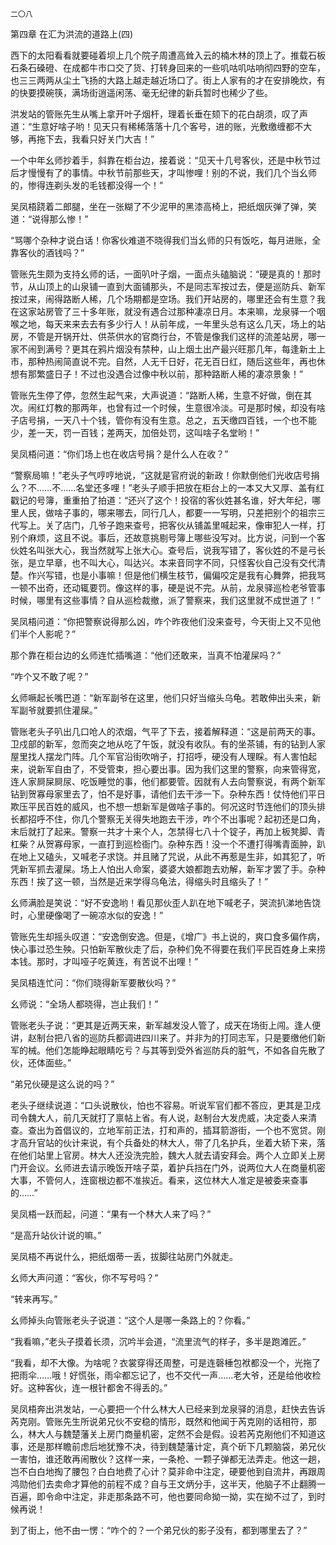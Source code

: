     二〇八 

   第四章 在汇为洪流的道路上(四)

   西下的太阳看看就要碰着坝上几个院子周遭高耸入云的楠木林的顶上了。推载石板石条石磉磴、在成都牛市口交了货、打转身回来的一些叽咕叽咕响彻四野的空车，也三三两两从尘土飞扬的大路上越走越近场口了。街上人家有的才在安排晚炊，有的快要摸碗筷，满场街逍遥闲荡、毫无纪律的新兵暂时也稀少了些。

   洪发站的管账先生从嘴上拿开叶子烟杆，理着长垂在颏下的花白胡须，叹了声道：“生意好啥子哟！见天只有稀稀落落十几个客号，进的账，光敷缴缠都不大够，再拖下去，我看只好关门大吉！”

   一个中年幺师抄着手，斜靠在柜台边，接着说：“见天十几号客伙，还是中秋节过后才慢慢有了的事情。中秋节前那些天，才叫惨哩！别的不说，我们几个当幺师的，惨得连剃头发的毛钱都没得一个！”

   吴凤梧跷着二郎腿，坐在一张糊了不少泥甲的黑漆高椅上，把纸烟灰弹了弹，笑道：“说得那么惨！”

   “骂哪个杂种才说白话！你客伙难道不晓得我们当幺师的只有饭吃，每月进账，全靠客伙的酒钱吗？”

   管账先生颇为支持幺师的话，一面叭叶子烟，一面点头磕脑说：“硬是真的！那时节，从山顶上的山泉铺一直到大面铺那头，不是同志军按过去，便是巡防兵、新军按过来，闹得路断人稀，几个场期都是空场。我们开站房的，哪里还会有生意？我在这家站房管了三十多年账，就没有遇合过那种凄凉日月。本来嘛，龙泉驿一个咽喉之地，每天来来去去有多少行人！从前年成，一年里头总有这么几天，场上的站房，不管是开锅开灶、供茶供水的官商行台，不管是像我们这样的流差站房，哪一家不闹到满号？更其在鸦片烟没有禁种，山上烟土出产最兴旺那几年，每逢新土上市，那种热闹简直说不完。自然，人无千日好，花无百日红，随后这些年，再也休想有那繁盛日子！不过也没遇合过像中秋以前，那种路断人稀的凄凉景象！”

   管账先生停了停，忽然生起气来，大声说道：“路断人稀，生意不好做，倒在其次。闹红灯教的那两年，也曾有过一个时候，生意很冷淡。可是那时候，却没有啥子店号捐，一天八十个钱，管你有没有生意。总之，五天缴四百钱，一个也不能少，差一天，罚一百钱；差两天，加倍处罚，这叫啥子名堂哟！”

   吴凤梧问道：“你们场上也在收店号捐？是什么人在收？”

   “警察局嘛！”老头子气哼哼地说，“这就是官府说的新政！你默倒他们光收店号捐么？不……不……名堂还多哩！”老头子顺手把放在柜台上的一本又大又厚、盖有红戳记的号簿，重重拍了拍道：“还兴了这个！投宿的客伙姓甚名谁，好大年纪，哪里人民，做啥子事的，哪来哪去，同行几人，都要一一写明，只差把别个的祖宗三代写上。关了店门，几爷子跑来查号，把客伙从铺盖里喊起来，像审犯人一样，打别个麻烦，这且不说。事后，还故意挑剔号簿上哪些没写对。比方说，问到一个客伙姓名叫张大心，我当然就写上张大心。查号后，说我写错了，客伙姓的不是弓长张，是立早章，也不叫大心，叫达兴。本来音同字不同，只怪客伙自己没有交代清楚。作兴写错，也是小事嘛！但是他们横生枝节，偏偏咬定是我有心舞弊，把我骂一顿不出奇，还动辄要罚。像这样的事，硬是说不完。从前，龙泉驿巡检老爷管事时候，哪里有这些事情？自从巡检裁撤，派了警察来，我们这里就不成世道了！”

   吴凤梧问道：“你把警察说得那么凶，咋个昨夜他们没来查号，今天街上又不见他们半个人影呢？”

   那个靠在柜台边的幺师连忙插嘴道：“他们还敢来，当真不怕灌屎吗？”

   “咋个又不敢了呢？”

   幺师噘起长嘴巴道：“新军副爷在这里，他们只好当缩头乌龟。若敢伸出头来，新军副爷就要抓住灌屎。”

   管账老头子叭出几口呛人的浓烟，气平了下去，接着解释道：“这是前两天的事。卫戍部的新军，忽而突之地从吃了午饭，就没有收队。有的坐茶铺，有的钻到人家屋里找人摆龙门阵。几个军官沿街吹哨子，打招呼，硬没有人理睬。有人害怕起来，说新军自由了，不受管束，担心要出事。因为我们这里的警察，向来管得宽，连人家屙屎屙尿、吃饭睡觉的事，他们都要管。因就有人去向警察说，有两个新军钻到贺寡母家里去了，怕不是好事，请他们去干涉一下。杂种东西！仗恃他们平日欺压平民百姓的威风，也不想一想新军是做啥子事的。何况这时节连他们的顶头排长都招呼不住，你几个警察无关得失地跑去干涉，咋个不出事呢？起初还是口角，末后就打了起来。警察一共才十来个人，怎禁得七八十个锭子，再加上板凳脚、青杠柴？从贺寡母家，一直打到巡检衙门。杂种东西！没一个不遭打得嘴青面肿，趴在地上又磕头，又喊老子求饶。并且赌了咒说，从此不再惹是生非，如其犯了，听凭新军抓去灌屎。场上人怕出人命案，婆婆大娘都跑去劝解，新军才罢了手。杂种东西！挨了这一顿，当然是近来学得乌龟法，得缩头时且缩头了！”

   幺师满脸是笑说：“好不安逸哟！看见那伙歪人趴在地下喊老子，哭流扒涕地告饶时，心里硬像喝了一碗凉水似的安逸！”

   管账先生却摇头叹道：“安逸倒安逸。但是，《增广》书上说的，爽口食多偏作病，快心事过恐生殃。只怕新军散伙走了后，杂种们免不得要在我们平民百姓身上来捞本钱。那时，才叫哑子吃黄连，有苦说不出哩！”

   吴凤梧连忙问：“你们晓得新军要散伙吗？”

   幺师说：“全场人都晓得，岂止我们！”

   管账老头子说：“更其是近两天来，新军越发没人管了，成天在场街上闯。逢人便讲，赵制台把八省的巡防兵都调进四川来了。并非为的打同志军，只是要缴他们新军的械。他们怎能睁起眼睛吃亏？与其等到受外省巡防兵的脏气，不如各自先散了伙，还体面些。”

   “弟兄伙硬是这么说的吗？”

   老头子继续说道：“口头说散伙，怕也不容易。听说军官们都不答应，更其是卫戍司令魏大人，前几天就打了禀帖上省。有人说，赵制台大发虎威，决定委人来清查。查出为首倡议的，立地军前正法，打和声的，插耳箭游街，一个也不宽贷。刚才高升官站的伙计来说，有个兵备处的林大人，带了几名护兵，坐着大轿下来，落在他们站里上官房。林大人还没洗完脸，魏大人就去请安拜会。两个人立即关上房门开会议。幺师进去请示晚饭开啥子菜，着护兵挡在门外，说两位大人在商量机密大事，不管何人，连窗根边都不准挨近。看来，这位林大人准定是被委来查事的……”

   吴凤梧一跃而起，问道：“果有一个林大人来了吗？”

   “是高升站伙计说的嘛。”

   吴凤梧不再说什么，把纸烟蒂一丢，拔脚往站房门外就走。

   幺师大声问道：“客伙，你不写号吗？”

   “转来再写。”

   幺师掉头向管账老头子说道：“这个人是哪一条路上的？你看。”

   “我看嘛，”老头子摸着长须，沉吟半会道，“流里流气的样子，多半是跑滩匠。”

   “我看，却不大像。为啥呢？衣裳穿得还周整，可是连磬棰包袱都没一个，光拖了把雨伞……哦！好慌张，雨伞都忘记了，也不交代一声……老大爷，还是给他收检好。这种客伙，连一根针都舍不得丢的。”

   吴凤梧奔出洪发站，一心要把一个什么林大人已经来到龙泉驿的消息，赶快去告诉芮克刚。管账先生所说弟兄伙不安稳的情形，既然和他闻于芮克刚的话相符，那么，林大人与魏楚藩关上房门商量机密，定然不会是假。设若芮克剐他们不知道这事，还是那样瞻前虑后地犹豫不决，待到魏楚藩计定，真个斫下几颗脑袋，弟兄伙一害怕，谁还敢再闹散伙？这样一来，一条枪、一颗子弹都无法弄走。他这一趟，岂不白白地掏了腰包？白白地费了心计？莫非命中注定，硬要他到自流井，再跟周鸿勋他们去卖命才算他的前程不成？自与王文炳分手，这半天，他脑子不止翻腾一百遍，即令命中注定，非走那条路不可，他也要同命拗一拗，实在拗不过了，到时候再说！

   到了街上，他不由一愣：“咋个的？一个弟兄伙的影子没有，都到哪里去了？”

